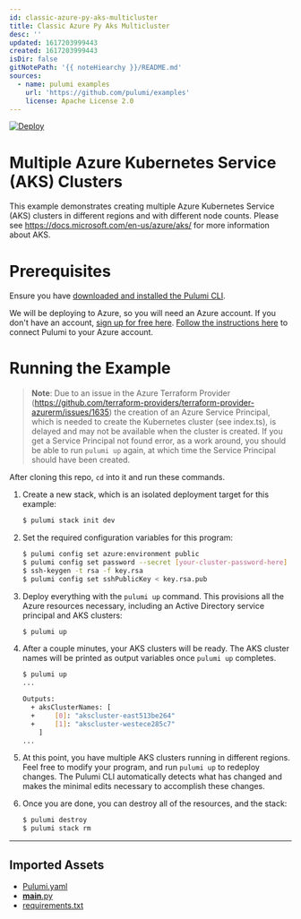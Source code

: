 ```yaml
---
id: classic-azure-py-aks-multicluster
title: Classic Azure Py Aks Multicluster
desc: ''
updated: 1617203999443
created: 1617203999443
isDir: false
gitNotePath: '{{ noteHiearchy }}/README.md'
sources:
  - name: pulumi examples
    url: 'https://github.com/pulumi/examples'
    license: Apache License 2.0
---
```

[![Deploy](https://get.pulumi.com/new/button.svg)](https://app.pulumi.com/new)

# Multiple Azure Kubernetes Service (AKS) Clusters

This example demonstrates creating multiple Azure Kubernetes Service (AKS) clusters in different regions and with
different node counts. Please see <https://docs.microsoft.com/en-us/azure/aks/> for more information about AKS.

# Prerequisites

Ensure you have [downloaded and installed the Pulumi CLI](https://www.pulumi.com/docs/get-started/install/).

We will be deploying to Azure, so you will need an Azure account. If you don't have an account,
[sign up for free here](https://azure.microsoft.com/en-us/free/).
[Follow the instructions here](https://www.pulumi.com/docs/intro/cloud-providers/azure/setup/) to connect Pulumi to your Azure account.

# Running the Example

> **Note**: Due to an issue in the Azure Terraform Provider (<https://github.com/terraform-providers/terraform-provider-azurerm/issues/1635>) the
> creation of an Azure Service Principal, which is needed to create the Kubernetes cluster (see index.ts), is delayed and may not
> be available when the cluster is created.  If you get a Service Principal not found error, as a work around, you should be able to run `pulumi up`
> again, at which time the Service Principal should have been created.

After cloning this repo, `cd` into it and run these commands.

1. Create a new stack, which is an isolated deployment target for this example:

   ```bash
   $ pulumi stack init dev
   ```

2. Set the required configuration variables for this program:

   ```bash
   $ pulumi config set azure:environment public
   $ pulumi config set password --secret [your-cluster-password-here]
   $ ssh-keygen -t rsa -f key.rsa
   $ pulumi config set sshPublicKey < key.rsa.pub
   ```

3. Deploy everything with the `pulumi up` command. This provisions all the Azure resources necessary, including
   an Active Directory service principal and AKS clusters:

   ```bash
   $ pulumi up
   ```

4. After a couple minutes, your AKS clusters will be ready. The AKS cluster names will be printed as output variables
   once `pulumi up` completes.

   ```bash
   $ pulumi up
   ...

   Outputs:
     + aksClusterNames: [
     +     [0]: "akscluster-east513be264"
     +     [1]: "akscluster-westece285c7"
       ]
   ...
   ```

5. At this point, you have multiple AKS clusters running in different regions. Feel free to modify your program, and
   run `pulumi up` to redeploy changes. The Pulumi CLI automatically detects what has changed and makes the minimal
   edits necessary to accomplish these changes.

6. Once you are done, you can destroy all of the resources, and the stack:

   ```bash
   $ pulumi destroy
   $ pulumi stack rm
   ```

* * *

## Imported Assets

- [Pulumi.yaml](/assets/pulumi.yaml)
- [**main**.py](/assets/__main__.py)
- [requirements.txt](/assets/requirements.txt)

